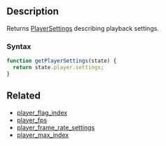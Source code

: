 ## Description

Returns [PlayerSettings](../External/templates.js) describing playback settings.

### Syntax

```js
function getPlayerSettings(state) {
  return state.player.settings;
}
```

## Related

- [player_flag_index](./player_flag_index.md)
- [player_fps](./player_fps.md)
- [player_frame_rate_settings](./player_frame_rate_settings.md)
- [player_max_index](./player_max_index.md)
